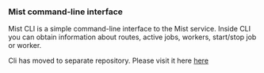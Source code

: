### Mist command-line interface

Mist CLI is a simple command-line interface to the Mist service.
Inside CLI you can obtain information about routes, active jobs, workers, start/stop job or worker.

Cli has moved to separate repository. Please visit it here [here](https://github.com/Hydrospheredata/mist-cli)

